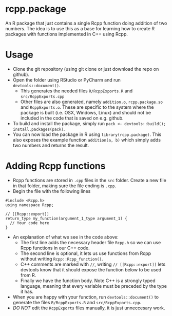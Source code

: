 # rcpp.package
An R package that just contains a single Rcpp function doing addition of two numbers. The idea is to use this as a base for learning how to create R packages with functions implemented in C++ using Rcpp.

# Usage
- Clone the git repository (using git clone or just download the repo on github).
- Open the folder using RStudio or PyCharm and run ```devtools::document()```.
  - This generates the needed files ```R/RcppExports.R``` and ```src/RcppExports.cpp```
  - Other files are also generated, namely ```addition.o```, ```rcpp.package.so``` and ```RcppExports.o```. These are specific to the system where the package is built (i.e. OSX, Windows, Linux) and should not be included in the code that is saved on e.g. github.
- To build and install the package, simply run ```pack <- devtools::build(); install.packages(pack)```.
- You can now load the package in R using ```library(rcpp.package)```. This also exposes the example function ```addition(a, b)``` which simply adds two numbers and returns the result.

# Adding Rcpp functions
- Rcpp functions are stored in ```.cpp``` files in the ```src``` folder. Create a new file in that folder, making sure the file ending is ```.cpp```.
- Begin the file with the following lines
```
#include <Rcpp.h>
using namespace Rcpp;

// [[Rcpp::export]]
return_type my_function(argument_1_type argument_1) {
  // Your code here
}
```
- An explanation of what we see in the code above:
  - The first line adds the necessary header file ```Rcpp.h``` so we can use Rcpp functions in our C++ code.
  - The second line is optional, it lets us use functions from Rcpp without writing ```Rcpp::Rcpp_function()```.
  - C++ comments are marked with ```//```, writing ```// [[Rcpp::export]]``` lets devtools know that it should expose the function below to be used from R.
  - Finally we have the function body. Note C++ is a strongly typed language, meaning that every variable must be preceded by the type it has.
- When you are happy with your function, run ```devtools::document()``` to generate the files ```R/RcppExports.R``` and ```src/RcppExports.cpp```.
- _DO NOT_ edit the ```RcppExports``` files manually, it is just unneccesary work.

